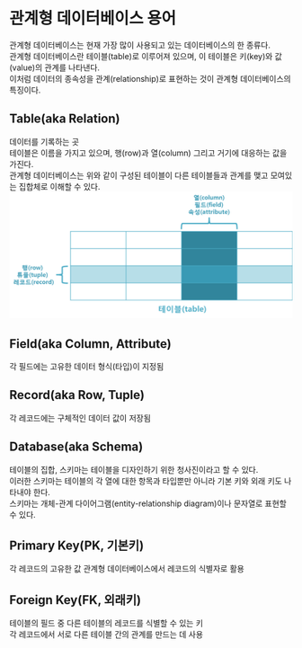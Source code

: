 # 관계형 데이터베이스 용어
관계형 데이터베이스는 현재 가장 많이 사용되고 있는 데이터베이스의 한 종류다.</br>
관계형 데이터베이스란 테이블(table)로 이루어져 있으며, 이 테이블은 키(key)와 값(value)의 관계를 나타낸다.</br>
이처럼 데이터의 종속성을 관계(relationship)로 표현하는 것이 관계형 데이터베이스의 특징이다.
## Table(aka Relation)​
데이터를 기록하는 곳</br>
테이블은 이름을 가지고 있으며, 행(row)과 열(column) 그리고 거기에 대응하는 값을 가진다.</br>
관계형 데이터베이스는 위와 같이 구성된 테이블이 다른 테이블들과 관계를 맺고 모여있는 집합체로 이해할 수 있다.
![테이블](Table.png)
## ​Field(aka Column, Attribute)​
각 필드에는 고유한 데이터 형식(타입)이 지정됨
## Record(aka Row, Tuple)​
각 레코드에는 구체적인 데이터 값이 저장됨
## Database(aka Schema)
테이블의 집합, 스키마는 테이블을 디자인하기 위한 청사진이라고 할 수 있다.</br>
이러한 스키마는 테이블의 각 열에 대한 항목과 타입뿐만 아니라 기본 키와 외래 키도 나타내야 한다.</br>
스키마는 개체-관계 다이어그램(entity-relationship diagram)이나 문자열로 표현할 수 있다.
## Primary Key(PK, 기본키)
각 레코드의 고유한 값
관계형 데이터베이스에서 레코드의 식별자로 활용
## Foreign Key(FK, 외래키)
테이블의 필드 중 다른 테이블의 레코드를 식별할 수 있는 키</br>
각 레코드에서 서로 다른 테이블 간의 관계를 만드는 데 사용